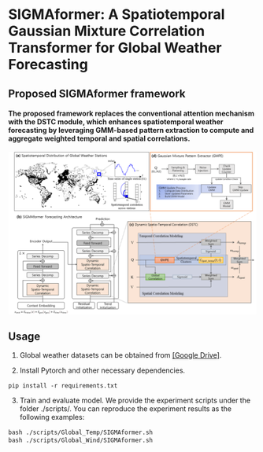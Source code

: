 # SIGMAformer: A Spatiotemporal Gaussian Mixture Correlation Transformer for Global Weather Forecasting

## Proposed SIGMAformer framework

#### The proposed framework replaces the conventional attention mechanism with the DSTC module, which enhances spatiotemporal weather forecasting by leveraging GMM-based pattern extraction to compute and aggregate weighted temporal and spatial correlations.


![SIGMAformer Framework](images/framework.png)


## Usage 

1. Global weather datasets can be obtained from [[Google Drive]](https://drive.google.com/drive/folders/13Cg1KYOlzM5C7K8gK8NfC-F3EYxkM3D2?usp=sharing).

2. Install Pytorch and other necessary dependencies.
```
pip install -r requirements.txt
```
3. Train and evaluate model. We provide the experiment scripts under the folder ./scripts/. You can reproduce the experiment results as the following examples:

```
bash ./scripts/Global_Temp/SIGMAformer.sh
bash ./scripts/Global_Wind/SIGMAformer.sh
```

